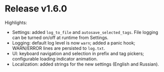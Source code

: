 # Release v1.6.0

Highlights:

- Settings: added `log_to_file` and `autosave_selected_tags`. File logging can be turned on/off at runtime from Settings.
- Logging: default log level is now `warn`; added a panic hook; WARN/ERROR lines are persisted to `log.txt`.
- UI: keyboard navigation and selection in prefix and tag pickers; configurable loading indicator animation.
- Localization: added strings for the new settings (English and Russian).